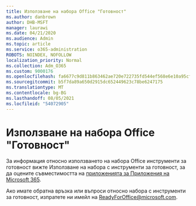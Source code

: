 ```yaml
---
title: Използване на набора Office "Готовност"
ms.author: danbrown
author: DHB-MSFT
manager: laurawi
ms.date: 04/21/2020
ms.audience: Admin
ms.topic: article
ms.service: o365-administration
ROBOTS: NOINDEX, NOFOLLOW
localization_priority: Normal
ms.collection: Adm_O365
ms.custom: 9000176
ms.openlocfilehash: fa6677c9d811b863462ae720e722735fd544ef568e6e10a95cff35e54948735e
ms.sourcegitcommit: b5f7da89a650d2915dc652449623c78be6247175
ms.translationtype: MT
ms.contentlocale: bg-BG
ms.lasthandoff: 08/05/2021
ms.locfileid: "54072905"
---
```

# <a name="using-the-office-readiness-toolkit"></a>Използване на набора Office "Готовност"

За информация относно използването на набора Office инструменти за готовност вижте Използване на набора с инструменти за готовност, за да оцените съвместимостта на [приложенията за Приложения на Microsoft 365](https://docs.microsoft.com/DeployOffice/readiness-toolkit-application-compatibility-microsoft-365-apps).

Ако имате обратна връзка или въпроси относно набора с инструменти за готовност, изпратете ни имейл на ReadyForOffice@microsoft.com.
